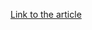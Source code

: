 [Link to the article](https://documents.trendmicro.com/assets/white_papers/wp-tracking-the-activities-of-teamTNT.pdf)

